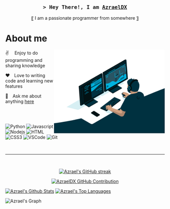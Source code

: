 <h3 align="center">
        <samp>&gt; Hey There!, I am
                <b><a target="_blank" href="https://github.com/AzraelDX"> AzraelDX</a></b>
        </samp>
</h3>

<p align="center"> 〖 I am a passionate programmer from somewhere 〗<br></p>

<!-- About Section -->
 # About me 
<p>
 <img align="right" width="350" src="/assets/programmer.gif" alt="Coding gif" />
  
 ✌️&emsp; Enjoy to do programming and sharing knowledge<br/>
 
 ❤️&emsp;Love to writing code and learning new features<br/>
 
 💬&emsp;Ask me about anything [here](https://github.com/azraeldx/azraeldx/issues)
</p>

<br/>
<br/>

![Python](https://img.shields.io/badge/python-3670A0?style=for-the-badge&logo=python&logoColor=ffdd54)
![Javascript](https://img.shields.io/badge/Javascript-F0DB4F?style=for-the-badge&labelColor=black&logo=javascript&logoColor=F0DB4F)
![Nodejs](https://img.shields.io/badge/Nodejs-3C873A?style=for-the-badge&labelColor=black&logo=node.js&logoColor=3C873A)
![HTML](https://img.shields.io/badge/HTML5-E34F26?style=for-the-badge&logo=html5&logoColor=white)
![CSS3](https://img.shields.io/badge/CSS3-1572B6?style=for-the-badge&logo=css3&logoColor=white)
![VSCode](https://img.shields.io/badge/Visual%20Studio%20Code-0078d7?style=for-the-badge&logo=visual%20studio%20code&logoColor=white)
![Git](https://img.shields.io/badge/Git-F05032?style=for-the-badge&logo=git&logoColor=white)


<br/>
<hr/>
<br/>


<p align="center">
  <a href="https://github.com/azraeldx">
    <img src="https://github-readme-streak-stats.herokuapp.com/?user=azraeldx&theme=radical&border=7F3FBF&background=0D1117" alt="Azrael's GitHub streak"/>
  </a>
</p>

<p align="center">
  <a href="https://github.com/azraeldx">
    <img src="https://github-profile-summary-cards.vercel.app/api/cards/profile-details?username=azraeldx&theme=radical" alt="AzraelDX GitHub Contribution"/>
  </a>
</p>

<a> 
    <a href="https://github.com/azraeldx"><img alt="Azrael's Github Stats" src="https://denvercoder1-github-readme-stats.vercel.app/api?username=azraeldx&show_icons=true&count_private=true&theme=react&border_color=7F3FBF&bg_color=0D1117&title_color=F85D7F&icon_color=F8D866" height="192px" width="49.5%"/></a>
  <a href="https://github.com/azraeldx"><img alt="Azrael's Top Languages" src="https://denvercoder1-github-readme-stats.vercel.app/api/top-langs/?username=azraeldx&langs_count=8&layout=compact&theme=react&border_color=7F3FBF&bg_color=0D1117&title_color=F85D7F&icon_color=F8D866" height="192px" width="49.5%"/></a>
  <br/>
</a>

![Azrael's Graph](https://github-readme-activity-graph.vercel.app/graph?username=azraeldx&custom_title=AzraelDX%27s%20GitHub%20Activity%20Graph&bg_color=0D1117&color=7F3FBF&line=7F3FBF&point=7F3FBF&area_color=FFFFFF&title_color=FFFFFF&area=true)

